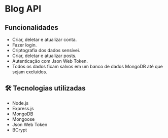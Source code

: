 
# Blog API

## Funcionalidades

- Criar, deletar e atualizar conta.
- Fazer login.
- Criptografia dos dados sensívei.
- Criar, deletar e atualizar posts.
- Autenticação com Json Web Token.
- Todos os dados ficam salvos em um banco de dados MongoDB até que sejam excluídos.


## 🛠 Tecnologias utilizadas
- Node.js
- Express.js
- MongoDB
- Mongoose
- Json Web Token
- BCrypt
